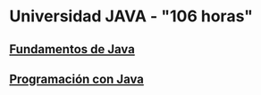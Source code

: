 # Universidad JAVA - "106 horas"

## [ Fundamentos de Java](./src/fundamentos)
## [ Programación con Java](./src/programacion)